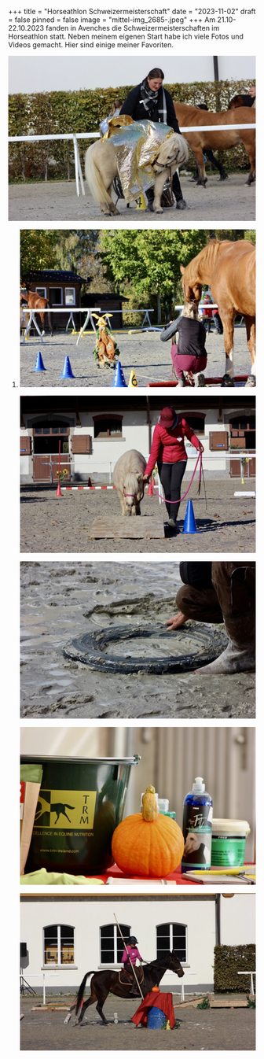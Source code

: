 +++
title = "Horseathlon Schweizermeisterschaft"
date = "2023-11-02"
draft = false
pinned = false
image = "mittel-img_2685-.jpeg"
+++
Am 21.10-22.10.2023  fanden in Avenches die Schweizermeisterschaften im Horseathlon statt. Neben meinem eigenen Start habe ich viele Fotos und Videos gemacht. Hier sind einige meiner Favoriten.

![](mittel-img_0799-.jpeg)

1. ![](mittel-img_0809-.jpeg)

   ![](mittel-img_0876-.jpeg)

   ![](mittel-img_2737-.jpeg)

   ![](mittel-img_1182-.jpeg)

   ![](mittel-img_0846-.jpeg)
